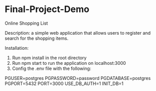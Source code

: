 # Final-Project-Demo

Online Shopping List 

Description: a simple web application that allows users to register and search for the shopping items.

Installation: 
1. Run npm install in the root directory 
2. Run npm start to run the application on localhost:3000
3. Config the .env file with the following:

PGUSER=postgres
PGPASSWORD=password
PGDATABASE=postgres
PGPORT=5432
PORT=3000
USE_DB_AUTH=1
INIT_DB=1 






